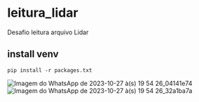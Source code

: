 # leitura_lidar
Desafio leitura arquivo Lidar

## install venv
`pip install -r packages.txt`

![Imagem do WhatsApp de 2023-10-27 à(s) 19 54 26_04141e74](https://github.com/brunoribas68/leitura_lidar/assets/25181506/7542919b-f82d-4a81-a32a-05645930ed38)
![Imagem do WhatsApp de 2023-10-27 à(s) 19 54 26_32a1ba7a](https://github.com/brunoribas68/leitura_lidar/assets/25181506/bf8e0ef8-f115-4b3f-a7bc-bde97b89734b)
